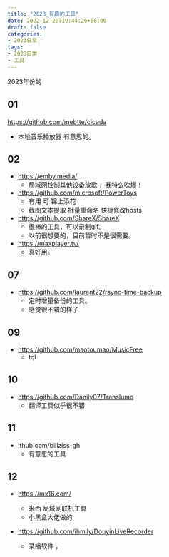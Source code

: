 ```yaml
---
title: "2023_有趣的工具"
date: 2022-12-26T19:44:26+08:00
draft: false
categories:
- 2023日常
tags:
- 2023日常
- 工具
---
```


2023年份的


## 01

https://github.com/mebtte/cicada
- 本地音乐播放器 有意思的。

## 02

- https://emby.media/
	- 局域网控制其他设备放歌 ，我特么吹爆！
- https://github.com/microsoft/PowerToys
	- 有用 可 锦上添花
	- 截图文本提取 批量重命名 快捷修改hosts
- https://github.com/ShareX/ShareX
	- 很棒的工具，可以录制gif。 
	- 以前很想要的，目前暂时不是很需要。
- https://maxplayer.tv/
	- 真好用。

## 07

- https://github.com/laurent22/rsync-time-backup
	- 定时增量备份的工具。
	- 感觉很不错的样子

## 09 
- https://github.com/maotoumao/MusicFree
	- tql

## 10

- https://github.com/Danily07/Translumo
	- 翻译工具似乎很不错

## 11

- ithub.com/billziss-gh
	- 有意思的工具

## 12

- https://mx16.com/  
	- 米西 局域网联机工具 
	- 小黑盒大佬做的

- https://github.com/ihmily/DouyinLiveRecorder
	- 录播软件 ，

